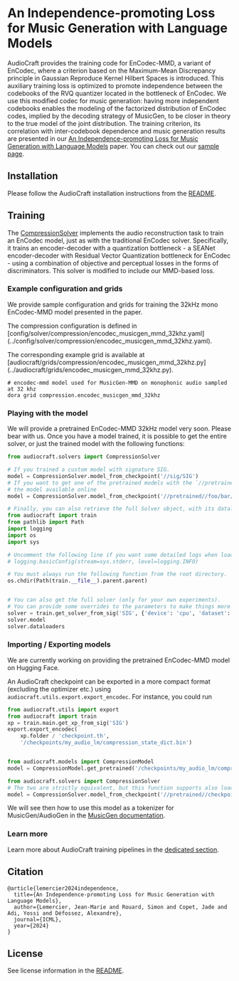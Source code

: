 # An Independence-promoting Loss for Music Generation with Language Models

AudioCraft provides the training code for EnCodec-MMD, a variant of EnCodec,
where a criterion based on the Maximum-Mean Discrepancy principle
in Gaussian Reproduce Kernel Hilbert Spaces is introduced.
This auxiliary training loss is optimized to promote independence 
between the codebooks of the RVQ quantizer located in the bottleneck of EnCodec.
We use this modified codec for music generation: having more independent 
codebooks enables the modeling of the factorized distribution of EnCodec codes,
implied by the decoding strategy of MusicGen, to be closer in theory to the 
true model of the joint distribution.
The training criterion, its correlation with inter-codebook dependence and 
music generation results are presented in our 
[An Independence-promoting Loss for Music Generation with Language Models][ICML_arxiv] paper.
You can check out our [sample page][musicgen-mmd_samples].


## Installation

Please follow the AudioCraft installation instructions from the [README](../README.md).


## Training

The [CompressionSolver](../audiocraft/solvers/compression.py) implements the audio reconstruction
task to train an EnCodec model, just as with the traditional EnCodec solver.
Specifically, it trains an encoder-decoder with a quantization
bottleneck - a SEANet encoder-decoder with Residual Vector Quantization bottleneck for EnCodec -
using a combination of objective and perceptual losses in the forms of discriminators.
This solver is modified to include our MMD-based loss.

### Example configuration and grids

We provide sample configuration and grids for training the 32kHz mono EnCodec-MMD model
presented in the paper.

The compression configuration is defined in
[config/solver/compression/encodec_musicgen_mmd_32khz.yaml]
(../config/solver/compression/encodec_musicgen_mmd_32khz.yaml).

The corresponding example grid is available at
[audiocraft/grids/compression/encodec_musicgen_mmd_32khz.py]
(../audiocraft/grids/encodec_musicgen_mmd_32khz.py).

```shell
# encodec-mmd model used for MusicGen-MMD on monophonic audio sampled at 32 khz
dora grid compression.encodec_musicgen_mmd_32khz
```

### Playing with the model

<!-- We provide a pretrained EnCodec-MMD model [here][drive_link]. -->
We will provide a pretrained EnCodec-MMD 32kHz model very soon.
Please bear with us.
Once you have a model trained, it is possible to get the entire solver, or just
the trained model with the following functions:

```python
from audiocraft.solvers import CompressionSolver

# If you trained a custom model with signature SIG.
model = CompressionSolver.model_from_checkpoint('//sig/SIG')
# If you want to get one of the pretrained models with the `//pretrained/` prefix, using
# the model available online
model = CompressionSolver.model_from_checkpoint('//pretrained//foo/bar/checkpoint.th')

# Finally, you can also retrieve the full Solver object, with its dataloader etc.
from audiocraft import train
from pathlib import Path
import logging
import os
import sys

# Uncomment the following line if you want some detailed logs when loading a Solver.
# logging.basicConfig(stream=sys.stderr, level=logging.INFO)

# You must always run the following function from the root directory.
os.chdir(Path(train.__file__).parent.parent)


# You can also get the full solver (only for your own experiments).
# You can provide some overrides to the parameters to make things more convenient.
solver = train.get_solver_from_sig('SIG', {'device': 'cpu', 'dataset': {'batch_size': 8}})
solver.model
solver.dataloaders
```

### Importing / Exporting models

We are currently working on providing the pretrained
EnCodec-MMD model on Hugging Face.
<!-- 
We still have some support for fine-tuning an EnCodec model coming from HF in AudioCraft,
using for instance `continue_from=//pretrained/facebook/encodec_32k`. -->

An AudioCraft checkpoint can be exported in a more compact format (excluding the optimizer etc.)
using `audiocraft.utils.export.export_encodec`. For instance, you could run

```python
from audiocraft.utils import export
from audiocraft import train
xp = train.main.get_xp_from_sig('SIG')
export.export_encodec(
    xp.folder / 'checkpoint.th',
    '/checkpoints/my_audio_lm/compression_state_dict.bin')


from audiocraft.models import CompressionModel
model = CompressionModel.get_pretrained('/checkpoints/my_audio_lm/compression_state_dict.bin')

from audiocraft.solvers import CompressionSolver
# The two are strictly equivalent, but this function supports also loading from non-already exported models.
model = CompressionSolver.model_from_checkpoint('//pretrained//checkpoints/my_audio_lm/compression_state_dict.bin')
```

We will see then how to use this model as a tokenizer for MusicGen/AudioGen in the
[MusicGen documentation](./MUSICGEN.md).

### Learn more

Learn more about AudioCraft training pipelines in the [dedicated section](./TRAINING.md).


## Citation
```
@article{lemercier2024independence,
  title={An Independence-promoting Loss for Music Generation with Language Models},
  author={Lemercier, Jean-Marie and Rouard, Simon and Copet, Jade and Adi, Yossi and Défossez, Alexandre},
  journal={ICML},
  year={2024}
}
```


## License

See license information in the [README](../README.md).

[ICML_arxiv]: https://arxiv.org/abs/xxxx.xxxxx
[musicgen-mmd_samples]: https://jmlemercier.github.io/encodec-mmd.github.io/
[drive_link]: https://drive.google.com/drive/u/2/folders/1KYQ_kQgFZDkOdFRFLEREi7tFsNdi7RLS
